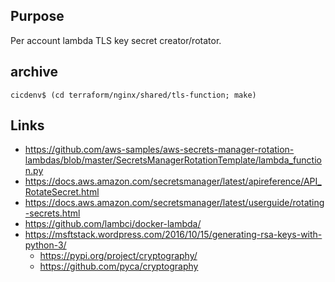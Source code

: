 ## Purpose
Per account lambda TLS key secret creator/rotator.

## archive
```
cicdenv$ (cd terraform/nginx/shared/tls-function; make)
```

## Links
* https://github.com/aws-samples/aws-secrets-manager-rotation-lambdas/blob/master/SecretsManagerRotationTemplate/lambda_function.py
* https://docs.aws.amazon.com/secretsmanager/latest/apireference/API_RotateSecret.html
* https://docs.aws.amazon.com/secretsmanager/latest/userguide/rotating-secrets.html
* https://github.com/lambci/docker-lambda/
* https://msftstack.wordpress.com/2016/10/15/generating-rsa-keys-with-python-3/
  * https://pypi.org/project/cryptography/
  * https://github.com/pyca/cryptography
